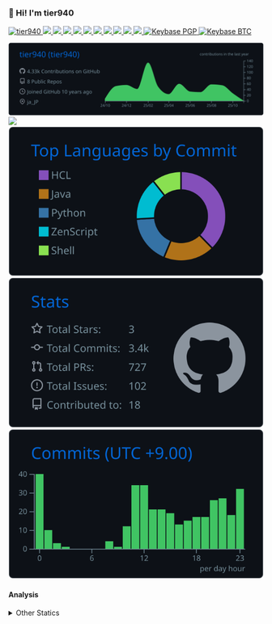 ### 👋 Hi! I'm tier940

<p align="left"> 
  <a href="https://github.com/tier940/tier940/">
    <img src="https://komarev.com/ghpvc/?username=tier940" alt="tier940" />
  </a>
  <a href="http://twitter.com/tier940">
    <img height="20" src="https://img.shields.io/twitter/follow/tier940?label=Twitter&logo=twitter&style=flat" />
  </a>
  <a href="https://github.com/tier940">
    <img height="20" src="https://img.shields.io/github/followers/tier940?label=follow&logo=github&style=flat" />
  </a>
  <a href="https://www.reddit.com/user/tier940">
    <img height="20" src="https://img.shields.io/reddit/user-karma/combined/tier940?label=Reddit&logo=reddit&style=flat" />
  </a>
  <a href="https://stackoverflow.com/users/17317833/tier940">
    <img height="20" src="https://img.shields.io/stackexchange/stackoverflow/r/17317833?label=StackOverflow&logo=stack-overflow&style=flat" />
  </a>
  <a href="https://zenn.dev/tier940">
    <img height="20" src="https://zenn.badge.nikaera.com/s/tier940/likes" />
  </a>
  <a href="https://zenn.dev/tier940">
    <img height="20" src="https://zenn.badge.nikaera.com/s/tier940/followers" />
  </a>
  <a href="https://zenn.dev/tier940">
    <img height="20" src="https://zenn.badge.nikaera.com/s/tier940/articles" />
  </a>
  <a href="http://qiita.com/tier940">
    <img height="20" src="https://qiita-badge.apiapi.app/s/tier940/posts.svg" />
  </a>
  <a href="http://qiita.com/tier940">
    <img height="20" src="https://qiita-badge.apiapi.app/s/tier940/contributions.svg" />
  </a>
  <a href="https://github.com/tier940/tier940/">
    <img height="20" src="https://github.com/tier940/tier940/actions/workflows/main.yml/badge.svg" />
  </a>
  <a href="https://keybase.io/tier940">
    <img alt="Keybase PGP" src="https://img.shields.io/keybase/pgp/tier940">
  </a>
  <a href="https://keybase.io/tier940">
    <img alt="Keybase BTC" src="https://img.shields.io/keybase/btc/tier940">
  </a>
</p>

[![](https://raw.githubusercontent.com/tier940/tier940/main/profile-summary-card-output/github_dark/0-profile-details.svg)](https://github.com/vn7n24fzkq/github-profile-summary-cards)
[![](https://raw.githubusercontent.com/tier940/tier940/main/profile-summary-card-output/github_dark/1-repos-per-language.svg)](https://github.com/vn7n24fzkq/github-profile-summary-cards) [![](https://raw.githubusercontent.com/tier940/tier940/main/profile-summary-card-output/github_dark/2-most-commit-language.svg)](https://github.com/vn7n24fzkq/github-profile-summary-cards)
[![](https://raw.githubusercontent.com/tier940/tier940/main/profile-summary-card-output/github_dark/3-stats.svg)](https://github.com/vn7n24fzkq/github-profile-summary-cards) [![](https://raw.githubusercontent.com/tier940/tier940/main/profile-summary-card-output/github_dark/4-productive-time.svg)](https://github.com/vn7n24fzkq/github-profile-summary-cards)


#### Analysis
<!-- <img height="150" src="https://github.com/tier940/tier940/blob/master/images/stat.svg" alt="Alternative Text"/> -->

<details>
  <summary>Other Statics</summary>
  <!--START_SECTION:waka-->
![Code Time](http://img.shields.io/badge/Code%20Time-3%2C215%20hrs%208%20mins-blue)

**🐱 My GitHub Data** 

> 📦 23.5 kB Used in GitHub's Storage 
 > 
> 💼 Opted to Hire
 > 
> 📜 11 Public Repositories 
 > 
> 🔑 2 Private Repositories 
 > 
**I'm an Early 🐤** 

```text
🌞 Morning                1604 commits        ████░░░░░░░░░░░░░░░░░░░░░   15.52 % 
🌆 Daytime                3807 commits        █████████░░░░░░░░░░░░░░░░   36.84 % 
🌃 Evening                3829 commits        █████████░░░░░░░░░░░░░░░░   37.05 % 
🌙 Night                  1094 commits        ███░░░░░░░░░░░░░░░░░░░░░░   10.59 % 
```
📅 **I'm Most Productive on Saturday** 

```text
Monday                   1002 commits        ██░░░░░░░░░░░░░░░░░░░░░░░   09.70 % 
Tuesday                  1773 commits        ████░░░░░░░░░░░░░░░░░░░░░   17.16 % 
Wednesday                1213 commits        ███░░░░░░░░░░░░░░░░░░░░░░   11.74 % 
Thursday                 1178 commits        ███░░░░░░░░░░░░░░░░░░░░░░   11.40 % 
Friday                   1322 commits        ███░░░░░░░░░░░░░░░░░░░░░░   12.79 % 
Saturday                 2023 commits        █████░░░░░░░░░░░░░░░░░░░░   19.58 % 
Sunday                   1823 commits        ████░░░░░░░░░░░░░░░░░░░░░   17.64 % 
```


📊 **This Week I Spent My Time On** 

```text
🕑︎ Time Zone: Asia/Tokyo

💬 Programming Languages: 
Other                    34 hrs 7 mins       ███████████████████░░░░░░   74.04 % 
JSON                     2 hrs 56 mins       ██░░░░░░░░░░░░░░░░░░░░░░░   06.37 % 
Java                     2 hrs 49 mins       ██░░░░░░░░░░░░░░░░░░░░░░░   06.14 % 
Python                   2 hrs 40 mins       █░░░░░░░░░░░░░░░░░░░░░░░░   05.81 % 
INI                      52 mins             ░░░░░░░░░░░░░░░░░░░░░░░░░   01.89 % 

🔥 Editors: 
Edge                     30 hrs 47 mins      █████████████████░░░░░░░░   66.81 % 
VS Code                  12 hrs 41 mins      ███████░░░░░░░░░░░░░░░░░░   27.53 % 
Intellijidea             2 hrs 36 mins       █░░░░░░░░░░░░░░░░░░░░░░░░   05.66 % 

💻 Operating System: 
Windows                  38 hrs 43 mins      █████████████████████░░░░   84.04 % 
Linux                    7 hrs 21 mins       ████░░░░░░░░░░░░░░░░░░░░░   15.96 % 
```

**I Mostly Code in Java** 

```text
Java                     14 repos            ███████████░░░░░░░░░░░░░░   45.16 % 
ZenScript                3 repos             ██░░░░░░░░░░░░░░░░░░░░░░░   09.68 % 
HTML                     2 repos             ██░░░░░░░░░░░░░░░░░░░░░░░   06.45 % 
Shell                    2 repos             ██░░░░░░░░░░░░░░░░░░░░░░░   06.45 % 
Dockerfile               1 repo              █░░░░░░░░░░░░░░░░░░░░░░░░   03.23 % 
```



**Timeline**

![Lines of Code chart](https://raw.githubusercontent.com/tier940/tier940/main/assets/bar_graph.png)


 Last Updated on 06/02/2024 01:17:39 UTC
<!--END_SECTION:waka-->
</details>
